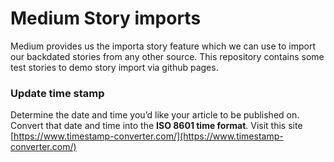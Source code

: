# Medium Story imports 
Medium provides us the importa story feature which we can use to import our backdated stories from any other source.
This repository contains some test stories to demo story import via github pages.

### Update time stamp
Determine the date and time you’d like your article to be published on. Convert that date and time into the **ISO 8601 time format**. Visit this site [https://www.timestamp-converter.com/](https://www.timestamp-converter.com/)

